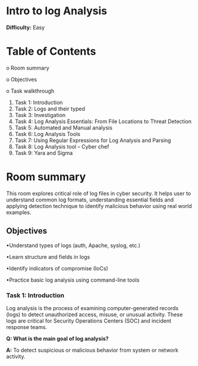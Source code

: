 # Intro to log Analysis

**Difficulty:** Easy
# Table of Contents
o	Room summary

o	Objectives

o	Task walkthrough
1.	Task 1: Introduction
2.	Task 2: Logs and their typed
3.	Task 3: Investigation
4.	Task 4: Log Analysis Essentials: From File Locations to Threat Detection
5.	Task 5: Automated and Manual analysis
6.	Task 6: Log Analysis Tools
7.	Task 7: Using Regular Expressions for Log Analysis and Parsing
8.	Task 8: Log Analysis tool – Cyber chef
9.	Task 9: Yara and Sigma




# Room summary

This room explores critical role of log files in cyber security. It  helps user to understand common log formats, understanding essential fields and applying detection technique to identify malicious behavior using real world examples.

## Objectives

•Understand types of logs (auth, Apache, syslog, etc.)

•Learn structure and fields in logs

•Identify indicators of compromise (IoCs)

•Practice basic log analysis using command-line tools

### Task 1: Introduction
Log analysis is the process of examining computer-generated records (logs) to detect unauthorized access, misuse, or unusual activity. These logs are critical for Security Operations Centers (SOC) and incident response teams.

**Q: What is the main goal of log analysis?**

**A:** To detect suspicious or malicious behavior from system or network activity.
